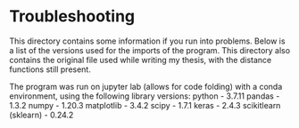 # Troubleshooting
This directory contains some information if you run into problems. Below is a list of the versions used for the imports of the program.
This directory also contains the original file used while writing my thesis, with the distance functions still present. 

The program was run on jupyter lab (allows for code folding) with a conda environment, using the following library versions:
python - 3.7.11
pandas - 1.3.2
numpy - 1.20.3
matplotlib - 3.4.2
scipy - 1.7.1
keras - 2.4.3
scikitlearn (sklearn) - 0.24.2
